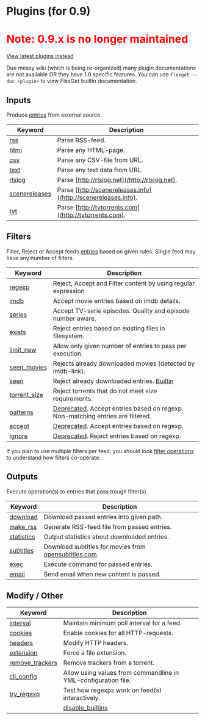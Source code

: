 # Plugins (for 0.9)

<h1 style="text-align: left; color: red">Note: 0.9.x is no longer maintained</h1>


[View latest plugins instead](/Plugins)

Due messy wiki (which is being re-organized) many plugin documentations are not available OR they have 1.0 specific features. You can use `flexget --doc <plugin>` to view FlexGet builtin documentation.

## Inputs
Produce [entries](/Entry) from external source.


| **Keyword** | **Description** |
| --- | --- |
| [rss](/InputRSS) | Parse RSS-feed. |
| [html](/InputHtml) | Parse any HTML-page. |
| [csv](/InputCSV) | Parse any CSV-file from URL. |
| [text](/InputText) | Parse any text data from URL. |
| [rlslog](/InputRlsLog) | Parse [http://rlslog.net](/http://rlslog.net). |
| [scenereleases](/InputSceneReleases) | Parse [http://scenereleases.info](/http://scenereleases.info). |
| [tvt](/InputTVTorrents) | Parse [http://tvtorrents.com](/http://tvtorrents.com). |

## Filters
Filter, Reject or Accept feeds [entries](/Entry) based on given rules. Single feed may have any number of filters.


| **Keyword** | **Description** |
| --- | --- |
| [regexp](/FilterRegexp) | Reject, Accept and Filter content by using regular expression. |
| [imdb](/FilterImdb) | Accept movie entries based on imdb details. |
| [series](/FilterSeries) | Accept TV-serie episodes. Quality and episode number aware. |
| [exists](/FilterExists) | Reject entries based on existing files in filesystem. |
| [limit_new](/FilterLimitNew) | Allow only given number of entries to pass per execution. |
| [seen_movies](/FilterSeenMovies) | Rejects already downloaded movies (detected by imdb-link). |
| [seen](/FilterSeen) | Reject already downloaded entries. [Builtin](/Builtin) |
| [torrent_size](/FilterTorrentSize) | Reject torrents that do not meet size requirements. |
| [patterns](/FilterPatterns) | [Deprecated](/ToBeRemoved). Accept entries based on regexp. Non-matching entries are filtered. |
| [accept](/FilterUnconditionally) | [Deprecated](/ToBeRemoved). Accept entries based on regexp. |
| [ignore](/FilterIgnore) | [Deprecated](/ToBeRemoved). Reject entries based on regexp. |

If you plan to use multiple filters per feed, you should look [filter operations](/FilterOperations) to understand how filters co-operate.

## Outputs
Execute operation(s) to entries that pass trough filter(s).


| **Keyword** | **Description** |
| --- | --- |
| [download](/OutputDownload) | Download passed entries into given path. |
| [make_rss](/OutputRSS) | Generate RSS-feed file from passed entries. |
| [statistics](/OutputStatistics) | Output statistics about downloaded entries. |
| [subtitles](/OutputSubtitles) | Download subtitles for movies from [opensubtitles.com](http://opensubtitles.com). |
| [exec](/OutputExec) | Execute command for passed entries. |
| [email](/OutputEmail) | Send email when new content is passed. |

## Modify / Other

| **Keyword** | **Description** |
| --- | --- |
| [interval](/ModuleInterval) | Maintain minimum poll interval for a feed. |
| [cookies](/ModuleCookies) | Enable cookies for all HTTP-requests. |
| [headers](/ModuleHeaders) | Modify HTTP headers. |
| [extension](/ModifyExtension) | Force a file extension. |
| [remove_trackers](/ModifyRemoveTrackers) | Remove trackers from a torrent. |
| [cli_config](/ModuleCliConfig) | Allow using values from commandline in YML-configuration file. |
| [try_regexp](/ModuleTryRegexp) | Test how regexps work on feed(s) interactively. |
||[disable_builtins](/ModuleDisableBuiltins)||Disable builtin modules from a feed.||